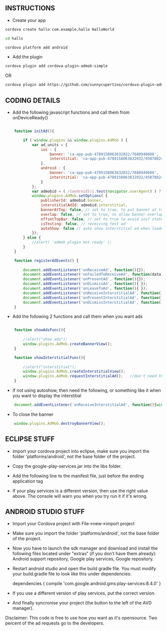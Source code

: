 ## INSTRUCTIONS

- Create your app

```bash
cordova create hallo com.example.hallo HalloWorld

cd hallo

cordova platform add android
```

- Add the plugin
```bash
cordova plugin add cordova-plugin-admob-simple
```
OR
```bash
cordova plugin add https://github.com/sunnycupertino/cordova-plugin-admob-simple
```

## CODING DETAILS

- Add the following javascript functions and call them from onDeviceReady()
```javascript

	function initAd(){

	    if ( window.plugins && window.plugins.AdMob ) {
	        var ad_units = {
	            ios : {
	                banner: 'ca-app-pub-4789158063632032/7680949608',
	                interstitial: 'ca-app-pub-4789158063632032/4587882405'
	            },
	            android : {
	                banner: 'ca-app-pub-4789158063632032/7680949608',
	                interstitial: 'ca-app-pub-4789158063632032/4587882405'
	            }
	        };
	        var admobid = ( /(android)/i.test(navigator.userAgent) ) ? ad_units.android : ad_units.ios;
	        window.plugins.AdMob.setOptions( {
	            publisherId: admobid.banner,
	            interstitialAdId: admobid.interstitial,
	            bannerAtTop: false, // set to true, to put banner at top
	            overlap: false, // set to true, to allow banner overlap webview
	            offsetTopBar: false, // set to true to avoid ios7 status bar overlap
	            isTesting: false, // receiving test ad
	            autoShow: false // auto show interstitial ad when loaded
	        });
	    } else {
	        //alert( 'admob plugin not ready' );
	    }
	}

	function registerAdEvents() {
	
	    document.addEventListener('onReceiveAd', function(){});
	    document.addEventListener('onFailedToReceiveAd', function(data){});
	    document.addEventListener('onPresentAd', function(){});
	    document.addEventListener('onDismissAd', function(){ });
	    document.addEventListener('onLeaveToAd', function(){ });
	    document.addEventListener('onReceiveInterstitialAd', function(){ });
	    document.addEventListener('onPresentInterstitialAd', function(){ });
	    document.addEventListener('onDismissInterstitialAd', function(){ });
	}

```
- Add the following 2 functions and call them when you want ads
```javascript

	function showAdsFunc(){
	
		//alert("show ads");
		window.plugins.AdMob.createBannerView();
	}

	function showInterstitialFunc(){
	
	    //alert("interstitial");
	    window.plugins.AdMob.createInterstitialView();      
	    window.plugins.AdMob.requestInterstitialAd();	//don't need this line if autoshow is true
	}

```

- If not using autoshow, then need the following, or something like it when you want to display the interstitial
```javascript
    document.addEventListener('onReceiveInterstitialAd', function(){window.plugins.AdMob.showInterstitialAd() });
```
- To close the banner
```javascript
    window.plugins.AdMob.destroyBannerView();
```

## ECLIPSE STUFF

- Import your cordova project into eclipse, make sure you import the folder 'platforms/android', not the base folder of the project.

- Copy the google-play-services.jar into the libs folder.

- Add the following line to the manifest file, just before the ending application tag

	<meta-data android:name="com.google.android.gms.version" android:value="8487000" />
 
- If your play services is a different version, then use the right value above. The console will warn you when you try run it if it's wrong. 
   
## ANDROID STUDIO STUFF

- Import your Cordova project with File->new->import project

- Make sure you import the folder 'platforms/android', not the base folder of the project.

- Now you have to launch the sdk manager and download and install the following files located under "extras" (if you don't have them already): 
	Android support repository, Google play services, Google repository.

- Restart android studio and open the build gradle file. You must modify your build.gradle file to look like this under dependencies:

	dependencies {
	    compile 'com.google.android.gms:play-services:8.4.0'
	 }
 
- If you use a different version of play services, put the correct version.

- And finally syncronise your project (the button to the left of the AVD manager).




Disclaimer: This code is free to use how you want as it's opensource. Two percent of the ad requests go to the developers.
